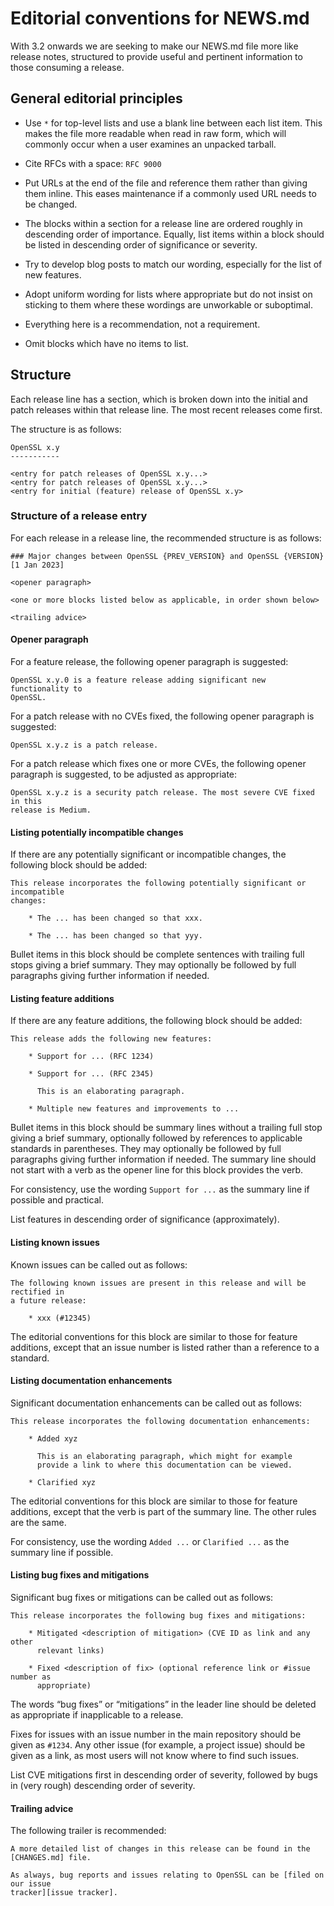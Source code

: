 Editorial conventions for NEWS.md
=================================

With 3.2 onwards we are seeking to make our NEWS.md file more like release
notes, structured to provide useful and pertinent information to those consuming
a release.

General editorial principles
----------------------------

- Use `*` for top-level lists and use a blank line between each list item.
  This makes the file more readable when read in raw form, which will commonly
  occur when a user examines an unpacked tarball.

- Cite RFCs with a space: `RFC 9000`

- Put URLs at the end of the file and reference them rather than giving them
  inline. This eases maintenance if a commonly used URL needs to be changed.

- The blocks within a section for a release line are ordered roughly in
  descending order of importance. Equally, list items within a block should be
  listed in descending order of significance or severity.

- Try to develop blog posts to match our wording, especially for the list of
  new features.

- Adopt uniform wording for lists where appropriate but do not insist on
  sticking to them where these wordings are unworkable or suboptimal.

- Everything here is a recommendation, not a requirement.

- Omit blocks which have no items to list.

Structure
---------

Each release line has a section, which is broken down into the initial and patch
releases within that release line. The most recent releases come first.

The structure is as follows:

```text
OpenSSL x.y
-----------

<entry for patch releases of OpenSSL x.y...>
<entry for patch releases of OpenSSL x.y...>
<entry for initial (feature) release of OpenSSL x.y>
```

### Structure of a release entry

For each release in a release line, the recommended structure is as follows:

```text
### Major changes between OpenSSL {PREV_VERSION} and OpenSSL {VERSION} [1 Jan 2023]

<opener paragraph>

<one or more blocks listed below as applicable, in order shown below>

<trailing advice>
```

#### Opener paragraph

For a feature release, the following opener paragraph is suggested:

```text
OpenSSL x.y.0 is a feature release adding significant new functionality to
OpenSSL.
```

For a patch release with no CVEs fixed, the following opener paragraph is
suggested:

```text
OpenSSL x.y.z is a patch release.
```

For a patch release which fixes one or more CVEs, the following opener paragraph
is suggested, to be adjusted as appropriate:

```text
OpenSSL x.y.z is a security patch release. The most severe CVE fixed in this
release is Medium.
```

#### Listing potentially incompatible changes

If there are any potentially significant or incompatible changes, the following
block should be added:

```text
This release incorporates the following potentially significant or incompatible
changes:

    * The ... has been changed so that xxx.

    * The ... has been changed so that yyy.

```

Bullet items in this block should be complete sentences with trailing full stops
giving a brief summary. They may optionally be followed by full paragraphs
giving further information if needed.

#### Listing feature additions

If there are any feature additions, the following block should be added:

```text
This release adds the following new features:

    * Support for ... (RFC 1234)

    * Support for ... (RFC 2345)

      This is an elaborating paragraph.

    * Multiple new features and improvements to ...

```

Bullet items in this block should be summary lines without a trailing full stop
giving a brief summary, optionally followed by references to applicable
standards in parentheses. They may optionally be followed by full paragraphs
giving further information if needed. The summary line should not start with a
verb as the opener line for this block provides the verb.

For consistency, use the wording `Support for ...` as the summary line if
possible and practical.

List features in descending order of significance (approximately).

#### Listing known issues

Known issues can be called out as follows:

```text
The following known issues are present in this release and will be rectified in
a future release:

    * xxx (#12345)

```

The editorial conventions for this block are similar to those for feature
additions, except that an issue number is listed rather than a reference to a
standard.

#### Listing documentation enhancements

Significant documentation enhancements can be called out as follows:

```text
This release incorporates the following documentation enhancements:

    * Added xyz

      This is an elaborating paragraph, which might for example
      provide a link to where this documentation can be viewed.

    * Clarified xyz

```

The editorial conventions for this block are similar to those for feature
additions, except that the verb is part of the summary line. The other rules are
the same.

For consistency, use the wording `Added ...` or `Clarified ...` as the summary
line if possible.

#### Listing bug fixes and mitigations

Significant bug fixes or mitigations can be called out as follows:

```text
This release incorporates the following bug fixes and mitigations:

    * Mitigated <description of mitigation> (CVE ID as link and any other
      relevant links)

    * Fixed <description of fix> (optional reference link or #issue number as
      appropriate)
```

The words “bug fixes” or “mitigations” in the leader line should be deleted as
appropriate if inapplicable to a release.

Fixes for issues with an issue number in the main repository should be given as
`#1234`. Any other issue (for example, a project issue) should be given as a
link, as most users will not know where to find such issues.

List CVE mitigations first in descending order of severity, followed by bugs in
(very rough) descending order of severity.

#### Trailing advice

The following trailer is recommended:

```text
A more detailed list of changes in this release can be found in the
[CHANGES.md] file.

As always, bug reports and issues relating to OpenSSL can be [filed on our issue
tracker][issue tracker].
```
